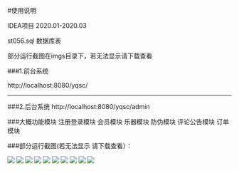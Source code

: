 #使用说明

IDEA项目   2020.01-2020.03

st056.sql   数据库表

部分运行截图在imgs目录下，若无法显示请下载查看

###1.前台系统

http://localhost:8080/yqsc/



---
###2.后台系统
http://localhost:8080/yqsc/admin


###大概功能模块
 注册登录模块
 会员模块
 乐器模块
 防伪模块
 评论公告模块
 订单模块




###部分运行截图(若无法显示 请下载查看）：


![](https://github.com/yang10560/yqsc/raw/master/imgs/img9.jpg)
![](https://github.com/yang10560/yqsc/raw/master/imgs/img10.jpg)
![](https://github.com/yang10560/yqsc/raw/master/imgs/img1.jpg)
![](https://github.com/yang10560/yqsc/raw/master/imgs/img2.png)
![](https://github.com/yang10560/yqsc/raw/master/imgs/img3.png)
![](https://github.com/yang10560/yqsc/raw/master/imgs/img4.png)
![](https://github.com/yang10560/yqsc/raw/master/imgs/img5.png)
![](https://github.com/yang10560/yqsc/raw/master/imgs/img6.png)
![](https://github.com/yang10560/yqsc/raw/master/imgs/img7.png)
![](https://github.com/yang10560/yqsc/raw/master/imgs/img8.png)
